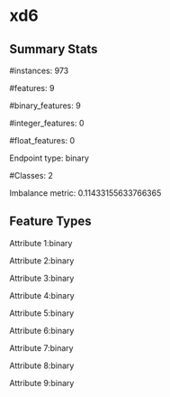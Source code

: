 # xd6

## Summary Stats

#instances: 973

#features: 9

  #binary_features: 9

  #integer_features: 0

  #float_features: 0

Endpoint type: binary

#Classes: 2

Imbalance metric: 0.11433155633766365

## Feature Types

 Attribute 1:binary

Attribute 2:binary

Attribute 3:binary

Attribute 4:binary

Attribute 5:binary

Attribute 6:binary

Attribute 7:binary

Attribute 8:binary

Attribute 9:binary

